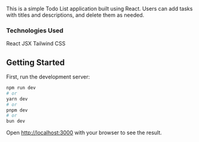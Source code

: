 This is a simple Todo List application built using React. Users can add tasks with titles and descriptions, and delete them as needed.

<h3>Technologies Used</h3>
React
JSX
Tailwind CSS


## Getting Started

First, run the development server:

```bash
npm run dev
# or
yarn dev
# or
pnpm dev
# or
bun dev
```

Open [http://localhost:3000](http://localhost:3000) with your browser to see the result.
